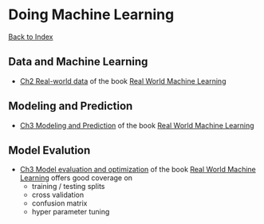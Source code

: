 # Doing Machine Learning 

[Back to Index](README.md)

## Data and Machine Learning

* [Ch2 Real-world data](https://learning.oreilly.com/library/view/real-world-machine-learning/9781617291920/kindle_split_012.html) of the book [Real World Machine Learning](https://learning.oreilly.com/library/view/real-world-machine-learning/9781617291920/)

## Modeling and Prediction

* [Ch3 Modeling and Prediction](https://learning.oreilly.com/library/view/real-world-machine-learning/9781617291920/kindle_split_013.html) of the book [Real World Machine Learning](https://learning.oreilly.com/library/view/real-world-machine-learning/9781617291920/)

## Model Evalution

* [Ch3 Model evaluation and optimization](https://learning.oreilly.com/library/view/real-world-machine-learning/9781617291920/kindle_split_014.html)  of the book [Real World Machine Learning](https://learning.oreilly.com/library/view/real-world-machine-learning/9781617291920/) offers good coverage on 
  - training / testing splits
  - cross validation
  - confusion matrix
  - hyper parameter tuning